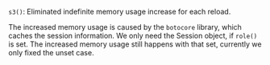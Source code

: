 `s3()`: Eliminated indefinite memory usage increase for each reload.

The increased memory usage is caused by the `botocore` library, which
caches the session information. We only need the Session object, if
`role()` is set. The increased memory usage still happens with that set,
currently we only fixed the unset case.
